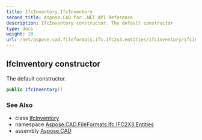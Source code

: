 ```yaml
---
title: IfcInventory.IfcInventory
second_title: Aspose.CAD for .NET API Reference
description: IfcInventory constructor. The default constructor
type: docs
weight: 10
url: /net/aspose.cad.fileformats.ifc.ifc2x3.entities/ifcinventory/ifcinventory/
---
```

## IfcInventory constructor

The default constructor.

```csharp
public IfcInventory()
```

### See Also

* class [IfcInventory](../)
* namespace [Aspose.CAD.FileFormats.Ifc.IFC2X3.Entities](../../ifcinventory/)
* assembly [Aspose.CAD](../../../)


